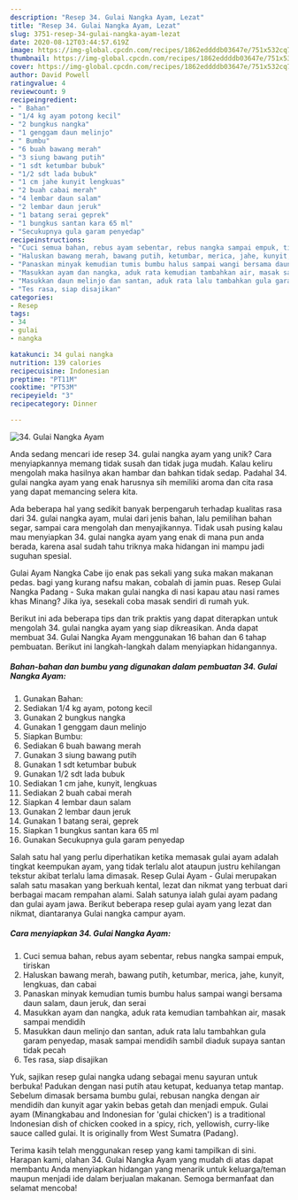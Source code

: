 ```yaml
---
description: "Resep 34. Gulai Nangka Ayam, Lezat"
title: "Resep 34. Gulai Nangka Ayam, Lezat"
slug: 3751-resep-34-gulai-nangka-ayam-lezat
date: 2020-08-12T03:44:57.619Z
image: https://img-global.cpcdn.com/recipes/1862eddddb03647e/751x532cq70/34-gulai-nangka-ayam-foto-resep-utama.jpg
thumbnail: https://img-global.cpcdn.com/recipes/1862eddddb03647e/751x532cq70/34-gulai-nangka-ayam-foto-resep-utama.jpg
cover: https://img-global.cpcdn.com/recipes/1862eddddb03647e/751x532cq70/34-gulai-nangka-ayam-foto-resep-utama.jpg
author: David Powell
ratingvalue: 4
reviewcount: 9
recipeingredient:
- " Bahan"
- "1/4 kg ayam potong kecil"
- "2 bungkus nangka"
- "1 genggam daun melinjo"
- " Bumbu"
- "6 buah bawang merah"
- "3 siung bawang putih"
- "1 sdt ketumbar bubuk"
- "1/2 sdt lada bubuk"
- "1 cm jahe kunyit lengkuas"
- "2 buah cabai merah"
- "4 lembar daun salam"
- "2 lembar daun jeruk"
- "1 batang serai geprek"
- "1 bungkus santan kara 65 ml"
- "Secukupnya gula garam penyedap"
recipeinstructions:
- "Cuci semua bahan, rebus ayam sebentar, rebus nangka sampai empuk, tiriskan"
- "Haluskan bawang merah, bawang putih, ketumbar, merica, jahe, kunyit, lengkuas, dan cabai"
- "Panaskan minyak kemudian tumis bumbu halus sampai wangi bersama daun salam, daun jeruk, dan serai"
- "Masukkan ayam dan nangka, aduk rata kemudian tambahkan air, masak sampai mendidih"
- "Masukkan daun melinjo dan santan, aduk rata lalu tambahkan gula garam penyedap, masak sampai mendidih sambil diaduk supaya santan tidak pecah"
- "Tes rasa, siap disajikan"
categories:
- Resep
tags:
- 34
- gulai
- nangka

katakunci: 34 gulai nangka 
nutrition: 139 calories
recipecuisine: Indonesian
preptime: "PT11M"
cooktime: "PT53M"
recipeyield: "3"
recipecategory: Dinner

---
```



![34. Gulai Nangka Ayam](https://img-global.cpcdn.com/recipes/1862eddddb03647e/751x532cq70/34-gulai-nangka-ayam-foto-resep-utama.jpg)

Anda sedang mencari ide resep 34. gulai nangka ayam yang unik? Cara menyiapkannya memang tidak susah dan tidak juga mudah. Kalau keliru mengolah maka hasilnya akan hambar dan bahkan tidak sedap. Padahal 34. gulai nangka ayam yang enak harusnya sih memiliki aroma dan cita rasa yang dapat memancing selera kita.

Ada beberapa hal yang sedikit banyak berpengaruh terhadap kualitas rasa dari 34. gulai nangka ayam, mulai dari jenis bahan, lalu pemilihan bahan segar, sampai cara mengolah dan menyajikannya. Tidak usah pusing kalau mau menyiapkan 34. gulai nangka ayam yang enak di mana pun anda berada, karena asal sudah tahu triknya maka hidangan ini mampu jadi suguhan spesial.

Gulai Ayam Nangka Cabe ijo enak pas sekali yang suka makan makanan pedas. bagi yang kurang nafsu makan, cobalah di jamin puas. Resep Gulai Nangka Padang - Suka makan gulai nangka di nasi kapau atau nasi rames khas Minang? Jika iya, sesekali coba masak sendiri di rumah yuk.


Berikut ini ada beberapa tips dan trik praktis yang dapat diterapkan untuk mengolah 34. gulai nangka ayam yang siap dikreasikan. Anda dapat membuat 34. Gulai Nangka Ayam menggunakan 16 bahan dan 6 tahap pembuatan. Berikut ini langkah-langkah dalam menyiapkan hidangannya.

<!--inarticleads1-->

##### Bahan-bahan dan bumbu yang digunakan dalam pembuatan 34. Gulai Nangka Ayam:

1. Gunakan  Bahan:
1. Sediakan 1/4 kg ayam, potong kecil
1. Gunakan 2 bungkus nangka
1. Gunakan 1 genggam daun melinjo
1. Siapkan  Bumbu:
1. Sediakan 6 buah bawang merah
1. Gunakan 3 siung bawang putih
1. Gunakan 1 sdt ketumbar bubuk
1. Gunakan 1/2 sdt lada bubuk
1. Sediakan 1 cm jahe, kunyit, lengkuas
1. Sediakan 2 buah cabai merah
1. Siapkan 4 lembar daun salam
1. Gunakan 2 lembar daun jeruk
1. Gunakan 1 batang serai, geprek
1. Siapkan 1 bungkus santan kara 65 ml
1. Gunakan Secukupnya gula garam penyedap


Salah satu hal yang perlu diperhatikan ketika memasak gulai ayam adalah tingkat keempukan ayam, yang tidak terlalu alot ataupun justru kehilangan tekstur akibat terlalu lama dimasak. Resep Gulai Ayam - Gulai merupakan salah satu masakan yang berkuah kental, lezat dan nikmat yang terbuat dari berbagai macam rempahan alami. Salah satunya ialah gulai ayam padang dan gulai ayam jawa. Berikut beberapa resep gulai ayam yang lezat dan nikmat, diantaranya Gulai nangka campur ayam. 

<!--inarticleads2-->

##### Cara menyiapkan 34. Gulai Nangka Ayam:

1. Cuci semua bahan, rebus ayam sebentar, rebus nangka sampai empuk, tiriskan
1. Haluskan bawang merah, bawang putih, ketumbar, merica, jahe, kunyit, lengkuas, dan cabai
1. Panaskan minyak kemudian tumis bumbu halus sampai wangi bersama daun salam, daun jeruk, dan serai
1. Masukkan ayam dan nangka, aduk rata kemudian tambahkan air, masak sampai mendidih
1. Masukkan daun melinjo dan santan, aduk rata lalu tambahkan gula garam penyedap, masak sampai mendidih sambil diaduk supaya santan tidak pecah
1. Tes rasa, siap disajikan


Yuk, sajikan resep gulai nangka udang sebagai menu sayuran untuk berbuka! Padukan dengan nasi putih atau ketupat, keduanya tetap mantap. Sebelum dimasak bersama bumbu gulai, rebusan nangka dengan air mendidih dan kunyit agar yakin bebas getah dan menjadi empuk. Gulai ayam (Minangkabau and Indonesian for &#39;gulai chicken&#39;) is a traditional Indonesian dish of chicken cooked in a spicy, rich, yellowish, curry-like sauce called gulai. It is originally from West Sumatra (Padang). 

Terima kasih telah menggunakan resep yang kami tampilkan di sini. Harapan kami, olahan 34. Gulai Nangka Ayam yang mudah di atas dapat membantu Anda menyiapkan hidangan yang menarik untuk keluarga/teman maupun menjadi ide dalam berjualan makanan. Semoga bermanfaat dan selamat mencoba!
